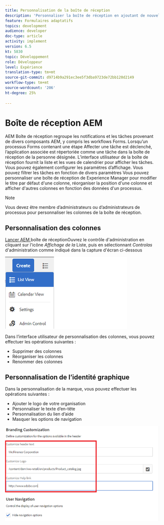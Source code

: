 ```yaml
---
title: Personnalisation de la boîte de réception
description: 'Personnaliser la boîte de réception en ajoutant de nouvelles colonnes en fonction des données de processus '
feature: Formulaires adaptatifs
topics: development
audience: developer
doc-type: article
activity: implement
version: 6.5
kt: 5830
topic: Développement
role: Développeur
level: Expérience
translation-type: tm+mt
source-git-commit: d9714b9a291ec3ee5f3dba9723de72bb120d2149
workflow-type: tm+mt
source-wordcount: '206'
ht-degree: 25%

---
```


# Boîte de réception AEM

AEM Boîte de réception regroupe les notifications et les tâches provenant de divers composants AEM, y compris les workflows Forms. Lorsqu’un processus Forms contenant une étape Affecter une tâche est déclenché, l’application associée est répertoriée comme une tâche dans la boîte de réception de la personne désignée.
L’interface utilisateur de la boîte de réception fournit la liste et les vues de calendrier pour afficher les tâches. Vous pouvez également configurer les paramètres d’affichage. Vous pouvez filtrer les tâches en fonction de divers paramètres
Vous pouvez personnaliser une boîte de réception de Experience Manager pour modifier le titre par défaut d&#39;une colonne, réorganiser la position d&#39;une colonne et afficher d&#39;autres colonnes en fonction des données d&#39;un processus.


>[!NOTE]
>
>Vous devez être membre d’administrateurs ou d’administrateurs de processus pour personnaliser les colonnes de la boîte de réception.

## Personnalisation des colonnes

[Lancer AEM ](http://localhost:4502/aem/inbox)
boîte de réceptionOuvrez le contrôle d&#39;administration en cliquant sur l&#39;icône  _Affichage de la_ Liste, puis en sélectionnant  _Controlas_ d&#39;administration comme indiqué dans la capture d&#39;écran ci-dessous

![admin-control](assets/open-customization.png)

Dans l’interface utilisateur de personnalisation des colonnes, vous pouvez effectuer les opérations suivantes :

* Supprimer des colonnes
* Réorganiser les colonnes
* Renommer des colonnes

## Personnalisation de l’identité graphique

Dans la personnalisation de la marque, vous pouvez effectuer les opérations suivantes :

* Ajouter le logo de votre organisation
* Personnaliser le texte d’en-tête
* Personnalisation du lien d’aide
* Masquer les options de navigation

![marque de boîte de réception](assets/branding-customization.PNG)
